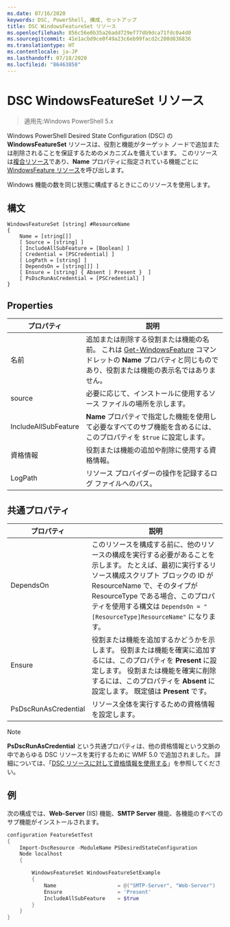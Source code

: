 ```yaml
---
ms.date: 07/16/2020
keywords: DSC, PowerShell, 構成, セットアップ
title: DSC WindowsFeatureSet リソース
ms.openlocfilehash: 856c56e0b35a26add729ef77db9dca71fdc0a4d0
ms.sourcegitcommit: 41e1acbd9ce0f49a23c6eb99facd2c280d836836
ms.translationtype: HT
ms.contentlocale: ja-JP
ms.lasthandoff: 07/18/2020
ms.locfileid: "86463858"
---
```

# <a name="dsc-windowsfeatureset-resource"></a>DSC WindowsFeatureSet リソース

> 適用先:Windows PowerShell 5.x

Windows PowerShell Desired State Configuration (DSC) の **WindowsFeatureSet** リソースは、役割と機能がターゲット ノードで追加または削除されることを保証するためのメカニズムを備えています。 このリソースは[複合リソース](../../../resources/authoringResourceComposite.md)であり、**Name** プロパティに指定されている機能ごとに [WindowsFeature リソース](windowsfeatureResource.md)を呼び出します。

Windows 機能の数を同じ状態に構成するときにこのリソースを使用します。

## <a name="syntax"></a>構文

```Syntax
WindowsFeatureSet [string] #ResourceName
{
    Name = [string[]]
    [ Source = [string] ]
    [ IncludeAllSubFeature = [Boolean] ]
    [ Credential = [PSCredential] ]
    [ LogPath = [string] ]
    [ DependsOn = [string[]] ]
    [ Ensure = [string] { Absent | Present }  ]
    [ PsDscRunAsCredential = [PSCredential] ]
}
```

## <a name="properties"></a>Properties

|  プロパティ  |  説明   |
|---|---|
|名前 |追加または削除する役割または機能の名前。 これは [Get-WindowsFeature](/powershell/module/servermanager/get-windowsfeature?view=winserver2012r2-ps) コマンドレットの **Name** プロパティと同じものであり、役割または機能の表示名ではありません。 |
|source |必要に応じて、インストールに使用するソース ファイルの場所を示します。 |
|IncludeAllSubFeature |**Name** プロパティで指定した機能を使用して必要なすべてのサブ機能を含めるには、このプロパティを `$true` に設定します。 |
|資格情報 |役割または機能の追加や削除に使用する資格情報。 |
|LogPath |リソース プロバイダーの操作を記録するログ ファイルへのパス。 |

## <a name="common-properties"></a>共通プロパティ

|プロパティ |説明 |
|---|---|
|DependsOn |このリソースを構成する前に、他のリソースの構成を実行する必要があることを示します。 たとえば、最初に実行するリソース構成スクリプト ブロックの ID が ResourceName で、そのタイプが ResourceType である場合、このプロパティを使用する構文は `DependsOn = "[ResourceType]ResourceName"` になります。 |
|Ensure |役割または機能を追加するかどうかを示します。 役割または機能を確実に追加するには、このプロパティを **Present** に設定します。 役割または機能を確実に削除するには、このプロパティを **Absent** に設定します。 既定値は **Present** です。 |
|PsDscRunAsCredential |リソース全体を実行するための資格情報を設定します。 |

> [!NOTE]
> **PsDscRunAsCredential** という共通プロパティは、他の資格情報という文脈の中であらゆる DSC リソースを実行するために WMF 5.0 で追加されました。 詳細については、「[DSC リソースに対して資格情報を使用する](../../../configurations/runasuser.md)」を参照してください。

## <a name="example"></a>例

次の構成では、**Web-Server** (IIS) 機能、**SMTP Server** 機能、各機能のすべてのサブ機能がインストールされます。

```powershell
configuration FeatureSetTest
{
    Import-DscResource -ModuleName PSDesiredStateConfiguration
    Node localhost
    {

        WindowsFeatureSet WindowsFeatureSetExample
        {
            Name                    = @("SMTP-Server", "Web-Server")
            Ensure                  = 'Present'
            IncludeAllSubFeature    = $true
        }
    }
}
```
